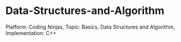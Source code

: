 # Data-Structures-and-Algorithm
Platform: Coding Ninjas, Topic: Basics, Data Structures and Algorithm, Implementation: C++

